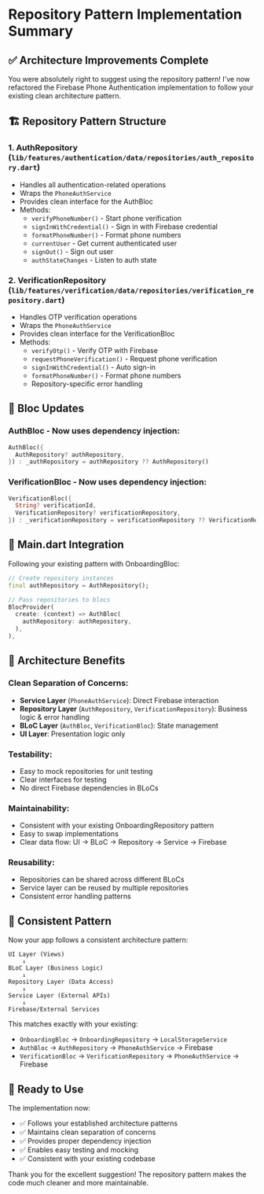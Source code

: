 # Repository Pattern Implementation Summary

## ✅ Architecture Improvements Complete

You were absolutely right to suggest using the repository pattern! I've now refactored the Firebase Phone Authentication implementation to follow your existing clean architecture pattern.

## 🏗 Repository Pattern Structure

### 1. **AuthRepository** (`lib/features/authentication/data/repositories/auth_repository.dart`)
- Handles all authentication-related operations
- Wraps the `PhoneAuthService` 
- Provides clean interface for the AuthBloc
- Methods:
  - `verifyPhoneNumber()` - Start phone verification
  - `signInWithCredential()` - Sign in with Firebase credential
  - `formatPhoneNumber()` - Format phone numbers
  - `currentUser` - Get current authenticated user
  - `signOut()` - Sign out user
  - `authStateChanges` - Listen to auth state

### 2. **VerificationRepository** (`lib/features/verification/data/repositories/verification_repository.dart`)
- Handles OTP verification operations
- Wraps the `PhoneAuthService`
- Provides clean interface for the VerificationBloc
- Methods:
  - `verifyOtp()` - Verify OTP with Firebase
  - `requestPhoneVerification()` - Request phone verification
  - `signInWithCredential()` - Auto sign-in
  - `formatPhoneNumber()` - Format phone numbers
  - Repository-specific error handling

## 🧱 Bloc Updates

### **AuthBloc** - Now uses dependency injection:
```dart
AuthBloc({
  AuthRepository? authRepository,
}) : _authRepository = authRepository ?? AuthRepository()
```

### **VerificationBloc** - Now uses dependency injection:
```dart
VerificationBloc({
  String? verificationId,
  VerificationRepository? verificationRepository,
}) : _verificationRepository = verificationRepository ?? VerificationRepository()
```

## 🔧 Main.dart Integration

Following your existing pattern with OnboardingBloc:

```dart
// Create repository instances
final authRepository = AuthRepository();

// Pass repositories to blocs
BlocProvider(
  create: (context) => AuthBloc(
    authRepository: authRepository,
  ),
),
```

## 📂 Architecture Benefits

### **Clean Separation of Concerns:**
- **Service Layer** (`PhoneAuthService`): Direct Firebase interaction
- **Repository Layer** (`AuthRepository`, `VerificationRepository`): Business logic & error handling
- **BLoC Layer** (`AuthBloc`, `VerificationBloc`): State management
- **UI Layer**: Presentation logic only

### **Testability:**
- Easy to mock repositories for unit testing
- Clear interfaces for testing
- No direct Firebase dependencies in BLoCs

### **Maintainability:**
- Consistent with your existing OnboardingRepository pattern
- Easy to swap implementations
- Clear data flow: UI → BLoC → Repository → Service → Firebase

### **Reusability:**
- Repositories can be shared across different BLoCs
- Service layer can be reused by multiple repositories
- Consistent error handling patterns

## 🎯 Consistent Pattern

Now your app follows a consistent architecture pattern:

```
UI Layer (Views)
    ↓
BLoC Layer (Business Logic)
    ↓  
Repository Layer (Data Access)
    ↓
Service Layer (External APIs)
    ↓
Firebase/External Services
```

This matches exactly with your existing:
- `OnboardingBloc` → `OnboardingRepository` → `LocalStorageService`
- `AuthBloc` → `AuthRepository` → `PhoneAuthService` → Firebase
- `VerificationBloc` → `VerificationRepository` → `PhoneAuthService` → Firebase

## 🚀 Ready to Use

The implementation now:
- ✅ Follows your established architecture patterns
- ✅ Maintains clean separation of concerns  
- ✅ Provides proper dependency injection
- ✅ Enables easy testing and mocking
- ✅ Consistent with your existing codebase

Thank you for the excellent suggestion! The repository pattern makes the code much cleaner and more maintainable.
